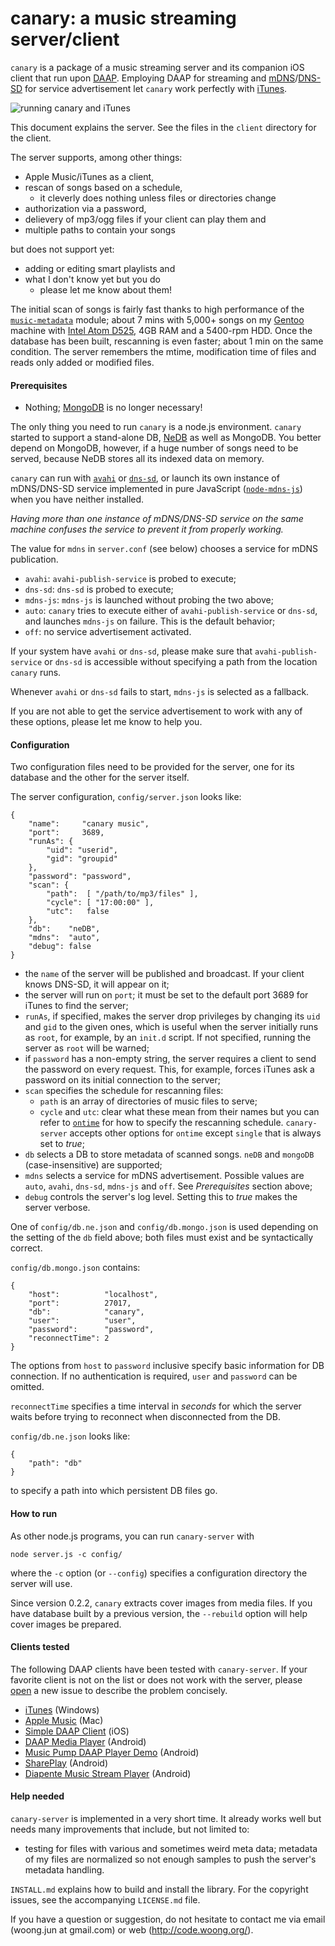 canary: a music streaming server/client
=======================================

`canary` is a package of a music streaming server and its companion iOS client
that run upon
[DAAP](http://en.wikipedia.org/wiki/Digital_Audio_Access_Protocol). Employing
DAAP for streaming and
[mDNS](http://www.multicastdns.org)/[DNS-SD](http://www.dns-sd.org) for service
advertisement let `canary` work perfectly with
[iTunes](https://www.apple.com/itunes/).

![running canary and iTunes](http://code.woong.org/common/files/canary-run.png)

This document explains the server. See the files in the `client` directory for
the client.

The server supports, among other things:

- Apple Music/iTunes as a client,
- rescan of songs based on a schedule,
  - it cleverly does nothing unless files or directories change
- authorization via a password,
- delievery of mp3/ogg files if your client can play them and
- multiple paths to contain your songs

but does not support yet:

- adding or editing smart playlists and
- what I don't know yet but you do
  - please let me know about them!

The initial scan of songs is fairly fast thanks to high performance of the
[`music-metadata`](https://www.npmjs.com/package/music-metadata) module; about 7 mins
with 5,000+ songs on my [Gentoo](https://www.gentoo.org/) machine with
[Intel Atom D525](http://ark.intel.com/products/49490/Intel-Atom-Processor-D525-1M-Cache-1_80-GHz),
4GB RAM and a 5400-rpm HDD. Once the database has been built, rescanning is
even faster; about 1 min on the same condition. The server remembers the mtime,
modification time of files and reads only added or modified files.


#### Prerequisites

- Nothing; [MongoDB](https://www.mongodb.org/) is no longer necessary!

The only thing you need to run `canary` is a node.js environment. `canary`
started to support a stand-alone DB,
[NeDB](https://github.com/louischatriot/nedb) as well as MongoDB. You better
depend on MongoDB, however, if a huge number of songs need to be
served, because NeDB stores all its indexed data on memory.

`canary` can run with [`avahi`](http://www.avahi.org/) or
[`dns-sd`](https://developer.apple.com/library/mac/documentation/Darwin/Reference/ManPages/man1/dns-sd.1.html),
or launch its own instance of mDNS/DNS-SD service implemented in pure
JavaScript ([`node-mdns-js`](https://www.npmjs.com/package/mdns-js)) when you
have neither installed.

_Having more than one instance of mDNS/DNS-SD service on the same machine
confuses the service to prevent it from properly working._

The value for `mdns` in `server.conf` (see below) chooses a service for mDNS
publication.

- `avahi`: `avahi-publish-service` is probed to execute;
- `dns-sd`: `dns-sd` is probed to execute;
- `mdns-js`: `mdns-js` is launched without probing the two above;
- `auto`: `canary` tries to execute either of `avahi-publish-service` or
  `dns-sd`, and launches `mdns-js` on failure. This is the default behavior;
- `off`: no service advertisement activated.

If your system have `avahi` or `dns-sd`, please make sure that
`avahi-publish-service` or `dns-sd` is accessible without specifying a path from
the location `canary` runs.

Whenever `avahi` or `dns-sd` fails to start, `mdns-js` is selected as a
fallback.

If you are not able to get the service advertisement to work with any of these
options, please let me know to help you.


#### Configuration

Two configuration files need to be provided for the server, one for its
database and the other for the server itself.

The server configuration, `config/server.json` looks like:

```
{
    "name":     "canary music",
    "port":     3689,
    "runAs": {
        "uid": "userid",
        "gid": "groupid"
    },
    "password": "password",
    "scan": {
        "path":  [ "/path/to/mp3/files" ],
        "cycle": [ "17:00:00" ],
        "utc":   false
    },
    "db":    "neDB",
    "mdns":  "auto",
    "debug": false
}
```

- the `name` of the server will be published and broadcast. If your client knows
  DNS-SD, it will appear on it;
- the server will run on `port`; it must be set to the default port 3689 for
  iTunes to find the server;
- `runAs`, if specified, makes the server drop privileges by changing its `uid`
  and `gid` to the given ones, which is useful when the server initially runs
  as `root`, for example, by an `init.d` script. If not specified, running the
  server as `root` will be warned;
- if `password` has a non-empty string, the server requires a client to send the
  password on every request. This, for example, forces iTunes ask a password on
  its initial connection to the server;
- `scan` specifies the schedule for rescanning files:
  - `path` is an array of directories of music files to serve;
  - `cycle` and `utc`: clear what these mean from their names but you can refer
    to [`ontime`](https://www.npmjs.com/package/ontime) for how to specify the
    rescanning schedule. `canary-server` accepts other options for `ontime`
    except `single` that is always set to _true_;
- `db` selects a DB to store metadata of scanned songs. `neDB` and `mongoDB`
  (case-insensitive) are supported;
- `mdns` selects a service for mDNS advertisement. Possible values are `auto`,
  `avahi`, `dns-sd`, `mdns-js` and `off`. See _Prerequisites_ section above;
- `debug` controls the server's log level. Setting this to _true_ makes the
  server verbose.

One of `config/db.ne.json` and `config/db.mongo.json` is used depending on the
setting of the `db` field above; both files must exist and be syntactically
correct.

`config/db.mongo.json` contains:

```
{
    "host":          "localhost",
    "port":          27017,
    "db":            "canary",
    "user":          "user",
    "password":      "password",
    "reconnectTime": 2
}
```

The options from `host` to `password` inclusive specify basic information for
DB connection. If no authentication is required, `user` and `password` can be
omitted.

`reconnectTime` specifies a time interval in _seconds_ for which the server
waits before trying to reconnect when disconnected from the DB.

`config/db.ne.json` looks like:

```
{
    "path": "db"
}
```

to specify a path into which persistent DB files go.


#### How to run

As other node.js programs, you can run `canary-server` with

    node server.js -c config/

where the `-c` option (or `--config`) specifies a configuration directory the
server will use.

Since version 0.2.2, `canary` extracts cover images from media files. If you
have database built by a previous version, the `--rebuild` option will help
cover images be prepared.


#### Clients tested

The following DAAP clients have been tested with `canary-server`. If your
favorite client is not on the list or does not work with the server, please
[open](https://github.com/mycoboco/canary/issues/new) a new issue to describe
the problem concisely.

- [iTunes](https://www.apple.com/itunes/) (Windows)
- [Apple Music](https://music.apple.com/) (Mac)
- [Simple DAAP Client](https://itunes.apple.com/app/simple-daap-client/id369605270)
  (iOS)
- [DAAP Media Player](https://play.google.com/store/apps/details?id=org.mult.daap)
  (Android)
- [Music Pump DAAP Player Demo](https://play.google.com/store/apps/details?id=ch.berard.musicpumpdemo)
  (Android)
- [SharePlay](https://play.google.com/store/apps/details?id=com.afqa123.shareplay)
  (Android)
- [Diapente Music Stream Player](https://play.google.com/store/apps/details?id=net.cequals.daaper)
  (Android)


#### Help needed

`canary-server` is implemented in a very short time. It already works well but
needs many improvements that include, but not limited to:

- testing for files with various and sometimes weird meta data; metadata of my
  files are normalized so not enough samples to push the server's metadata
  handling.


`INSTALL.md` explains how to build and install the library. For the copyright
issues, see the accompanying `LICENSE.md` file.

If you have a question or suggestion, do not hesitate to contact me via email
(woong.jun at gmail.com) or web (http://code.woong.org/).
